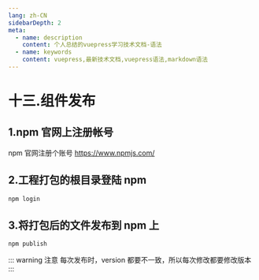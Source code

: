```yaml
---
lang: zh-CN
sidebarDepth: 2
meta:
  - name: description
    content: 个人总结的vuepress学习技术文档-语法
  - name: keywords
    content: vuepress,最新技术文档,vuepress语法,markdown语法
---
```


# 十三.组件发布

## 1.npm 官网上注册帐号

npm 官网注册个账号 https://www.npmjs.com/

## 2.工程打包的根目录登陆 npm

```bash
npm login
```

## 3.将打包后的文件发布到 npm 上

```bash
npm publish
```

::: warning 注意
每次发布时，version 都要不一致，所以每次修改都要修改版本
:::
